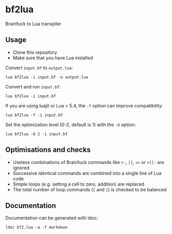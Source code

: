 # bf2lua
Brainfuck to Lua transpiler

## Usage
- Clone this repository
- Make sure that you have Lua installed

Convert ``input.bf`` to ``output.lua``:
```
lua bf2lua -i input.bf -o output.lua
```

Convert and run ``input.bf``:
```
lua bf2lua -i input.bf
```

If you are using luajit or Lua < 5.4, the ``-f`` option can improve compatibility:
```
lua bf2lua -f -i input.bf
```

Set the optimization level (0-2, default is 1) with the ``-O`` option:
```
lua bf2lua -O 2 -i input.bf
```

## Optimisations and checks
- Useless combinations of Brainfuck commands like ``+-``, ``[]``, ``<>`` or ``+[]-`` are ignored
- Successive identical commands are combined into a single line of Lua code
- Simple loops (e.g. setting a cell to zero, addition) are replaced
- The total number of loop commands (``[`` and ``]``) is checked to be balanced


## Documentation
Documentation can be generated with ldoc:
```
ldoc bf2.lua -a -f markdown
```
